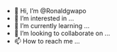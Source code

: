 - 👋 Hi, I’m @Ronaldgwapo
- 👀 I’m interested in ...
- 🌱 I’m currently learning ...
- 💞️ I’m looking to collaborate on ...
- 📫 How to reach me ...

<!---
Ronaldgwapo/Ronaldgwapo is a ✨ special ✨ repository because its `README.md` (this file) appears on your GitHub profile.
You can click the Preview link to take a look at your changes.
--->
